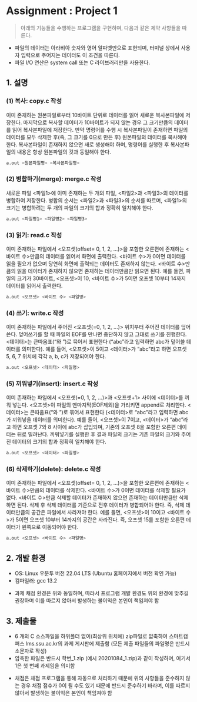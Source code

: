 # Assignment : Project 1

> 아래의 기능들을 수행하는 프로그램을 구현하며, 다음과 같은 제약 사항들을 따른다.
- 파일의 데이터는 아라비아 숫자와 영어 알파벳만으로 표현되며, 터미널 상에서 사용자 입력으로 주어지는 데이터도 이 조건을 따른다.
- 파일 I/O 연산은 system call 또는 C 라이브러리만을 사용한다.

## 1. 설명

### (1) 복사: copy.c 작성
이미 존재하는 원본파일로부터 10바이트 단위로 데이터를 읽어 새로운 복사본파일에 저장한다. 마지막으로 복사할 데이터가 10바이트가 되지 않는 경우 그 크기만큼의 데이터를 읽어 복사본파일에 저장한다. 만약 명령어를 수행 시 복사본파일이 존재하면 파일의 데이터를 모두 삭제한 후(즉, 그 크기를 0으로 만든 후) 원본파일의 데이터를 복사해야 한다. 복사본파일이 존재하지 않으면 새로 생성해야 하며, 명령어를 실행한 후 복사본파일의 내용은 항상 원본파일의 것과 동일해야 한다.

```bash
a.out <원본파일명> <복사본파일명>
```

### (2) 병합하기(merge): merge.c 작성
새로운 파일 <파일1>에 이미 존재하는 두 개의 파일, <파일2>과 <파일3>의 데이터를 병합하여 저장한다. 병합의 순서는 <파일2>과 <파일3>의 순서를 따르며, <파일1>의 크기는 병합하려는 두 개의 파일의 크기의 합과 정확히 일치해야 한다.

```bash
a.out <파일명1> <파일명2> <파일명3>
```

### (3) 읽기: read.c 작성
이미 존재하는 파일에서 <오프셋(offset= 0, 1, 2, ...)>을 포함한 오른편에 존재하는 <바이트 수>만큼의 데이터를 읽어서 화면에 출력한다. <바이트 수>가 0이면 데이터를 읽을 필요가 없으며 당연히 화면에 출력되는 데이터도 존재하지 않는다. <바이트 수>만큼의 읽을 데이터가 존재하지 않으면 존재하는 데이터만큼만 읽으면 된다. 예를 들면, 파일의 크기가 30바이트, <오프셋>이 10, <바이트 수>가 5이면 오프셋 10부터 14까지 데이터를 읽어서 출력한다.

```bash
a.out <오프셋> <바이트 수> <파일명>
```

### (4) 쓰기: write.c 작성
이미 존재하는 파일에서 주어진 <오프셋(=0, 1, 2, ...)> 위치부터 주어진 데이터를 덮어쓴다. 덮어쓰기를 할 때 파일의 EOF를 만나면 중단하지 않고 그대로 쓰기를 진행한다. <데이터>는 큰따옴표(“와 ”)로 묶어서 표현한다 (“abc”라고 입력하면 abc가 덮어쓸 데이터를 의미한다). 예를 들어, <오프셋>이 5이고 <데이터>가 “abc”라고 하면 오프셋 5, 6, 7 위치에 각각 a, b, c가 저장되어야 한다.

```bash
a.out <오프셋> <데이터> <파일명>
```

### (5) 끼워넣기(insert): insert.c 작성
이미 존재하는 파일에서 <오프셋(=0, 1, 2, ...)>과 <오프셋+1> 사이에 <데이터>를 끼워 넣는다. <오프셋>이 파일의 맨마지막(EOF제외)을 가리키면 append로 처리한다. <데이터>는 큰따옴표(“와 ”)로 묶어서 표현한다 (<데이터>로 “abc”라고 입력하면 abc가 끼워넣을 데이터를 의미한다). 예를 들어, <오프셋>이 7이고, <데이터>가 “abc”라고 하면 오프셋 7와 8 사이에 abc가 삽입되며, 기존의 오프셋 8을 포함한 오른편 데이터는 뒤로 밀려난다. 끼워넣기를 실행한 후 결과 파일의 크기는 기존 파일의 크기와 주어진 데이터의 크기의 합과 정확히 일치해야 한다.

```bash
a.out <오프셋> <데이터> <파일명>
```

### (6) 삭제하기(delete): delete.c 작성
이미 존재하는 파일에서 <오프셋(offset= 0, 1, 2, ...)>을 포함한 오른편에 존재하는 <바이트 수>만큼의 데이터를 삭제한다. <바이트 수>가 0이면 데이터를 삭제할 필요가 없다. <바이트 수>만큼 삭제할 데이터가 존재하지 않으면 존재하는 데이터만큼만 삭제하면 된다. 삭제 후 삭제 데이터를 기준으로 전후 데이터가 병합되어야 한다. 즉, 삭제 데이터만큼의 공간은 파일에서 사라져야 한다. 예를 들면, <오프셋>이 10이고 <바이트 수>가 5이면 오프셋 10부터 14까지의 공간은 사라진다. 즉, 오프셋 15를 포함한 오른편 데이터가 왼쪽으로 이동되어야 한다.

```bash
a.out <오프셋> <바이트 수> <파일명>
```

## 2. 개발 환경
- OS: Linux 우분투 버전 22.04 LTS (Ubuntu 홈페이지에서 버전 확인 가능)
- 컴파일러: gcc 13.2
* 과제 채점 환경은 위와 동일하며, 따라서 프로그램 개발 환경도 위의 환경에 맞추길 권장하며 이를 따르지 않아서 발생하는 불이익은 본인이 책임져야 함


## 3. 제출물
- 6 개의 C 소스파일을 하위폴더 없이(최상위 위치에) zip파일로 압축하여  스마트캠퍼스 lms.ssu.ac.kr의 과제 게시판에 제출함 (모든 제출 파일들의 파일명은 반드시 소문자로 작성)
- 압축한 파일은 반드시 학번_1.zip (예시 20201084_1.zip)과 같이 작성하며, 여기서 1은 첫 번째 과제임을 의미함
* 채점은 채점 프로그램을 통해 자동으로 처리하기 때문에 위의 사항들을 준수하지 않는 경우 채점 점수가 0이 될 수도 있기 때문에 반드시 준수하기 바라며, 이를 따르지 않아서 발생하는 불이익은 본인이 책임져야 함